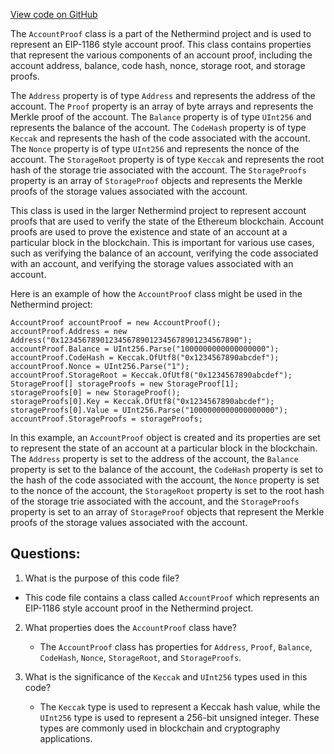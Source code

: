 [View code on GitHub](https://github.com/NethermindEth/nethermind/src/Nethermind/Nethermind.State/Proofs/AccountProof.cs)

The `AccountProof` class is a part of the Nethermind project and is used to represent an EIP-1186 style account proof. This class contains properties that represent the various components of an account proof, including the account address, balance, code hash, nonce, storage root, and storage proofs.

The `Address` property is of type `Address` and represents the address of the account. The `Proof` property is an array of byte arrays and represents the Merkle proof of the account. The `Balance` property is of type `UInt256` and represents the balance of the account. The `CodeHash` property is of type `Keccak` and represents the hash of the code associated with the account. The `Nonce` property is of type `UInt256` and represents the nonce of the account. The `StorageRoot` property is of type `Keccak` and represents the root hash of the storage trie associated with the account. The `StorageProofs` property is an array of `StorageProof` objects and represents the Merkle proofs of the storage values associated with the account.

This class is used in the larger Nethermind project to represent account proofs that are used to verify the state of the Ethereum blockchain. Account proofs are used to prove the existence and state of an account at a particular block in the blockchain. This is important for various use cases, such as verifying the balance of an account, verifying the code associated with an account, and verifying the storage values associated with an account.

Here is an example of how the `AccountProof` class might be used in the Nethermind project:

```
AccountProof accountProof = new AccountProof();
accountProof.Address = new Address("0x1234567890123456789012345678901234567890");
accountProof.Balance = UInt256.Parse("1000000000000000000");
accountProof.CodeHash = Keccak.OfUtf8("0x1234567890abcdef");
accountProof.Nonce = UInt256.Parse("1");
accountProof.StorageRoot = Keccak.OfUtf8("0x1234567890abcdef");
StorageProof[] storageProofs = new StorageProof[1];
storageProofs[0] = new StorageProof();
storageProofs[0].Key = Keccak.OfUtf8("0x1234567890abcdef");
storageProofs[0].Value = UInt256.Parse("1000000000000000000");
accountProof.StorageProofs = storageProofs;
```

In this example, an `AccountProof` object is created and its properties are set to represent the state of an account at a particular block in the blockchain. The `Address` property is set to the address of the account, the `Balance` property is set to the balance of the account, the `CodeHash` property is set to the hash of the code associated with the account, the `Nonce` property is set to the nonce of the account, the `StorageRoot` property is set to the root hash of the storage trie associated with the account, and the `StorageProofs` property is set to an array of `StorageProof` objects that represent the Merkle proofs of the storage values associated with the account.
## Questions: 
 1. What is the purpose of this code file?
   - This code file contains a class called `AccountProof` which represents an EIP-1186 style account proof in the Nethermind project.

2. What properties does the `AccountProof` class have?
   - The `AccountProof` class has properties for `Address`, `Proof`, `Balance`, `CodeHash`, `Nonce`, `StorageRoot`, and `StorageProofs`.

3. What is the significance of the `Keccak` and `UInt256` types used in this code?
   - The `Keccak` type is used to represent a Keccak hash value, while the `UInt256` type is used to represent a 256-bit unsigned integer. These types are commonly used in blockchain and cryptography applications.